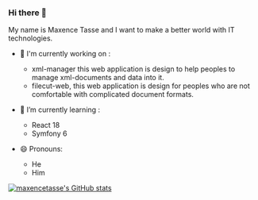 ### Hi there 👋

My name is Maxence Tasse and I want to make a better world with IT technologies.

- 🔭 I'm currently working on : 
  - xml-manager this web application is design to help peoples to manage xml-documents and data into it.
  - filecut-web, this web application is design for peoples who are not comfortable with complicated document formats.

- 🌱 I’m currently learning :
  - React 18
  - Symfony 6

- 😄 Pronouns:
  - He
  - Him

[![maxencetasse's GitHub stats](https://github-readme-stats.vercel.app/api?username=maxencetasse)]([https://github.com/maxencetasse/github-readme-stats](https://github-readme-stats.vercel.app/api?username=maxencetasse))

<!--
**maxencetasse/maxencetasse** is a ✨ _special_ ✨ repository because its `README.md` (this file) appears on your GitHub profile.

Here are some ideas to get you started:

- 🔭 I’m currently working on ...
- 🌱 I’m currently learning ...
- 👯 I’m looking to collaborate on ...
- 🤔 I’m looking for help with ...
- 💬 Ask me about ...
- 📫 How to reach me: ...
- 😄 Pronouns: ...
- ⚡ Fun fact: ...
-->
